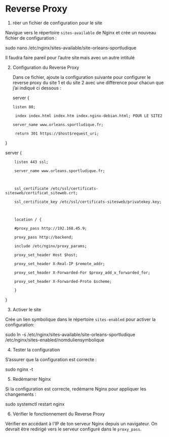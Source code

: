 # Reverse Proxy
1. réer un fichier de configuration pour le site   

Navigue vers le répertoire `sites-available` de Nginx et crée un nouveau fichier de configuration : 

sudo nano /etc/nginx/sites-available/site-orleans-sportludique 

Il faudra faire pareil pour l’autre site mais avec un autre intitulé  

2. Configuration du Reverse Proxy

   Dans ce fichier, ajoute la configuration suivante pour configurer le reverse proxy du site 1 et du site 2 avec une différence pour chacun que j’ai indiqué ci dessous : 

   server { 

       listen 80;  

        index index.html index.htm index.nginx-debian.html; POUR LE SITE2 

       server_name www.orleans.sportludique.fr; 

        return 301 https://$host$request_uri; 

} 

server { 

        listen 443 ssl; 

        server_name www.orleans.sportludique.fr; 

 

        ssl_certificate /etc/ssl/certificats-sitesweb/certificat_siteweb.crt; 

        ssl_certificate_key /etc/ssl/certificats-sitesweb/privatekey.key; 

 

        location / { 

        #proxy_pass http://192.168.45.9; 

        proxy_pass http://backend; 

        include /etc/nginx/proxy_params;  

        proxy_set_header Host $host; 

        proxy_set_header X-Real-IP $remote_addr; 

        proxy_set_header X-Forwarded-For $proxy_add_x_forwarded_for; 

        proxy_set_header X-Forwarded-Proto $scheme; 

        } 

} 

3. Activer le site  

Crée un lien symbolique dans le répertoire `sites-enabled` pour activer la configuration: 

sudo ln -s /etc/nginx/sites-available/site-orleans-sportludique /etc/nginx/sites-enabled/nomduliensymbolique 

4. Tester la configuration

S’assurer que la configuration est correcte : 

  sudo nginx -t 

5. Redémarrer Nginx 

Si la configuration est correcte, redémarre Nginx pour appliquer les changements : 

 sudo systemctl restart nginx 

6. Vérifier le fonctionnement du Reverse Proxy

Vérifier en accédant à l'IP de ton serveur Nginx depuis un navigateur. On devrait être redirigé vers le serveur configuré dans le `proxy_pass`.

